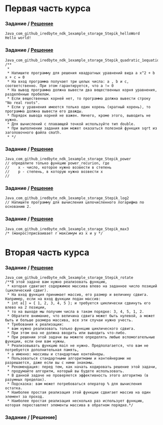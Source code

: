 # Первая часть курса

### Задание / [Решение](https://github.com/i-redbyte/ndk-example/blob/master/app/src/main/jni/stepik/stepik_part1.cpp)

```
Java_com_github_iredbyte_ndk_1example_storage_Stepik_helloWord
Hello world!
```

### Задание / [Решение](https://github.com/i-redbyte/ndk-example/blob/master/app/src/main/jni/stepik/stepik_part1.cpp)

```
Java_com_github_iredbyte_ndk_1example_storage_Stepik_quadratic_1equation
/**
 *  
 * Напишите программу для решения квадратных уравнений вида a x^2 + b x + c = 0
 * На вход программа получает три целых числа: a , b и c, соответственно. При этом гарантируется, что a != 0
 * На вывод программа должна вывести два вещественных корня уравнения, разделённые пробелом.
 * Если вещественных корней нет, то программа должна вывести строку "No real roots".
 * Если у уравнения имеется только один корень (кратный корень), то программа должна вывести его дважды.
 * Порядок вывода корней не важен. Ничего, кроме этого, выводить не нужно.
 * Для вычислений с плавающей точкой используйте тип double.
 * При выполнении задания вам может оказаться полезной функция sqrt из заголовочного файла cmath.
 * */
```

### Задание / [Решение](https://github.com/i-redbyte/ndk-example/blob/master/app/src/main/jni/stepik/stepik_part1.cpp)

```
Java_com_github_iredbyte_ndk_1example_storage_Stepik_power
// определите только функцию power_recurion, где
//    x - число, которое нужно возвести в степень
//    p - степень, в которую нужно возвести x
//
```

### Задание / [Решение](https://github.com/i-redbyte/ndk-example/blob/master/app/src/main/jni/stepik/stepik_part1.cpp)

```
Java_com_github_iredbyte_ndk_1example_storage_Stepik_log2
// Напишите программу для вычисления целочисленного логарифма по основанию 2.
```

### Задание / [Решение](https://github.com/i-redbyte/ndk-example/blob/master/app/src/main/jni/stepik/stepik_part1.cpp)

```
Java_com_github_iredbyte_ndk_1example_storage_Stepik_max3
/* (макрос)присваивает r максимум из x и y */
```

# Вторая часть курса

### Задание / [Решение](https://github.com/i-redbyte/ndk-example/blob/master/app/src/main/jni/stepik/stepik_part2.cpp)

```
Java_com_github_iredbyte_ndk_1example_storage_Stepik_rotate
/**В этой задаче вам нужно реализовать функцию,
 * которая сдвигает содержимое массива влево на заданное число позиций (циклический сдвиг).
 * На вход функция принимает массив, его размер и величину сдвига. Например, если на вход функции подан массив:
 * int a[] = { 1, 2, 3, 4, 5 }; и требуется циклически сдвинуть его влево на 2 позиции,
 * то на выходе мы получим числа в таком порядке: 3, 4, 5, 1, 2.
 * Обратите внимание, что величина сдвига может быть нулевой, а может быть и больше размера массива, все эти случаи нужно учесть.
 * Требования к реализации:
 * вам нужно реализовать только функцию циклического сдвига.
 * При этом она не должна вводить или выводить что-либо.
 * При решении этой задачи вы можете определять любые вспомогательные функции, если они вам нужны.
 * Реализовывать функцию main не нужно. Предполагается, что вам не потребуется дополнительная память,
 * а именно: массивы и стандартные контейнеры.
 * Пользоваться стандартными алгоритмами и контейнерами не разрешается, даже если вы с ними знакомы.
 * Рекомендация: перед тем, как начать кодировать решение этой задачи,
 * продумайте алгоритм, который вы будете использовать.
 * В данной задаче не проверяется эффективность этого алгоритма (в разумных пределах).
 * Подсказка: вам может потребоваться оператор % для вычисления остатка.
 * Наиболее простая реализация этой функции сдвигает массив на один элемент за проход.
 * Наиболее простая реализация несколько раз использует функцию, которая переставляет элементы массива в обратном порядке.*/

```

### Задание / [Решение]

```

```